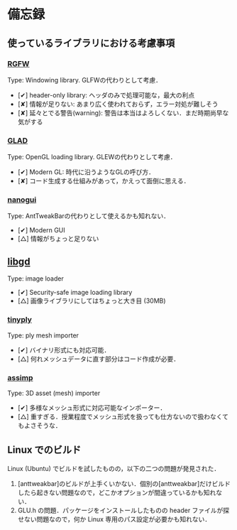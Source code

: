 # 備忘録

## 使っているライブラリにおける考慮事項


### [RGFW](https://github.com/ColleagueRiley/RGFW)

Type: Windowing library. GLFWの代わりとして考慮．  

- [✔] header-only library: ヘッダのみで処理可能な，最大の利点  
- [✘] 情報が足りない: あまり広く使われておらず，エラー対処が難しそう  
- [✘] 延々とでる警告(warning): 警告は本当はよろしくない．まだ時期尚早な気がする  


### [GLAD](https://github.com/Dav1dde/glad)

Type: OpenGL loading library. GLEWの代わりとして考慮．  

- [✔] Modern GL: 時代に沿うようなGLの呼び方．  
- [✘] コード生成する仕組みがあって，かえって面倒に思える．  


### [nanogui](https://github.com/wjakob/nanogui)

Type: AntTweakBarの代わりとして使えるかも知れない．  

- [✔] Modern GUI  
- [△] 情報がちょっと足りない  


## [libgd](https://github.com/libgd/libgd)

Type: image loader

- [✔] Security-safe image loading library  
- [△] 画像ライブラリにしてはちょっと大き目 (30MB)  


### [tinyply](https://github.com/ddiakopoulos/tinyply)

Type: ply mesh importer  

- [✔] バイナリ形式にも対応可能．  
- [△] 何れメッシュデータに直す部分はコード作成が必要．  


### [assimp](https://github.com/assimp/assimp)

Type: 3D asset (mesh) importer

- [✔] 多様なメッシュ形式に対応可能なインポーター．  
- [△] 重すぎる．授業程度でメッシュ形式を扱っても仕方ないので扱わなくてもよさそうな．  



## Linux でのビルド

Linux (Ubuntu) でビルドを試したものの，以下の二つの問題が発見された．  

1. [anttweakbar]のビルドが上手くいかない．個別の[anttweakbar]だけビルドしたら起きない問題なので，どこかオプションが間違っているかも知れない．  
2. GLU.h の問題．パッケージをインストールしたものの header ファイルが探せない問題なので，何か Linux 専用のパス設定が必要かも知れない．  

